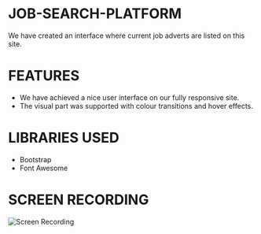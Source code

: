 # JOB-SEARCH-PLATFORM

We have created an interface where current job adverts are listed on this site.

# FEATURES
- We have achieved a nice user interface on our fully responsive site.
- The visual part was supported with colour transitions and hover effects.

# LIBRARIES USED
- Bootstrap
- Font Awesome

# SCREEN RECORDING

![Screen Recording](https://github.com/Emrah76/Job-search-platform/assets/150621750/0b6f0abc-6233-4160-8912-f0a95423e6dc)


